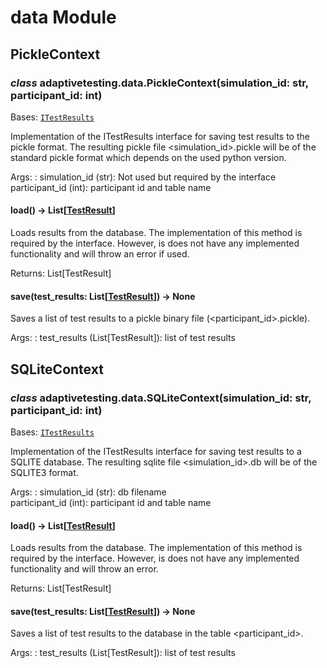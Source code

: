 # data Module

## PickleContext

### *class* adaptivetesting.data.PickleContext(simulation_id: str, participant_id: int)

Bases: [`ITestResults`](services.md#adaptivetesting.services.ITestResults)

Implementation of the ITestResults interface for
saving test results to the pickle format.
The resulting pickle file <simulation_id>.pickle
will be of the standard pickle format which depends
on the used python version.

Args:
: simulation_id (str): Not used but required by the interface
  <br/>
  participant_id (int): participant id and table name

#### load() → List[[TestResult](models.md#adaptivetesting.models.TestResult)]

Loads results from the database.
The implementation of this method is required
by the interface. However, is does not have
any implemented functionality and will throw an error
if used.

Returns: List[TestResult]

#### save(test_results: List[[TestResult](models.md#adaptivetesting.models.TestResult)]) → None

Saves a list of test results to a pickle binary file
(<participant_id>.pickle).

Args:
: test_results (List[TestResult]): list of test results

## SQLiteContext

### *class* adaptivetesting.data.SQLiteContext(simulation_id: str, participant_id: int)

Bases: [`ITestResults`](services.md#adaptivetesting.services.ITestResults)

Implementation of the ITestResults interface for
saving test results to a SQLITE database.
The resulting sqlite file <simulation_id>.db
will be of the SQLITE3 format.

Args:
: simulation_id (str): db filename
  <br/>
  participant_id (int): participant id and table name

#### load() → List[[TestResult](models.md#adaptivetesting.models.TestResult)]

Loads results from the database.
The implementation of this method is required
by the interface. However, is does not have
any implemented functionality and will throw an error.

Returns: List[TestResult]

#### save(test_results: List[[TestResult](models.md#adaptivetesting.models.TestResult)]) → None

Saves a list of test results to the database
in the table <participant_id>.

Args:
: test_results (List[TestResult]): list of test results
